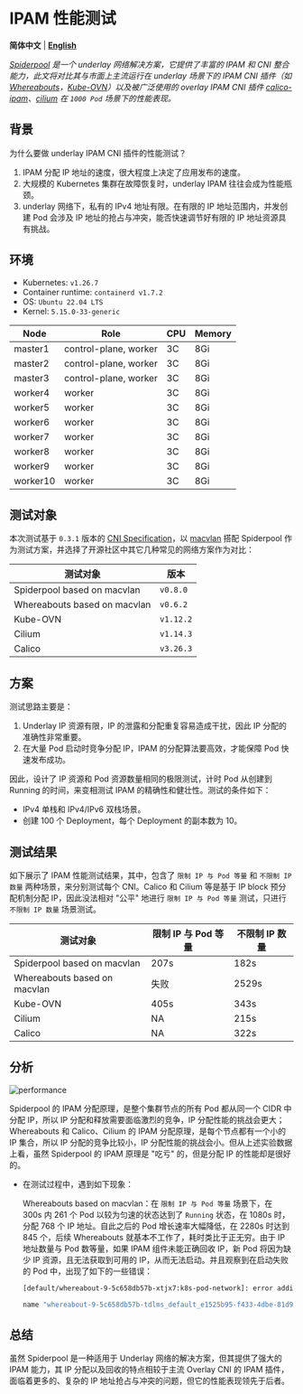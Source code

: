 # IPAM 性能测试

**简体中文** | [**English**](./ipam-performance.md)

*[Spiderpool](https://github.com/spidernet-io/spiderpool) 是一个 underlay 网络解决方案，它提供了丰富的 IPAM 和 CNI 整合能力，此文将对比其与市面上主流运行在 underlay 场景下的 IPAM CNI 插件（如 [Whereabouts](https://github.com/k8snetworkplumbingwg/whereabouts)，[Kube-OVN](https://github.com/kubeovn/kube-ovn)）以及被广泛使用的 overlay IPAM CNI 插件 [calico-ipam](https://github.com/projectcalico/calico)、[cilium](https://github.com/cilium/cilium) 在 `1000 Pod` 场景下的性能表现。*

## 背景

为什么要做 underlay IPAM CNI 插件的性能测试？

1. IPAM 分配 IP 地址的速度，很大程度上决定了应用发布的速度。
2. 大规模的 Kubernetes 集群在故障恢复时，underlay IPAM 往往会成为性能瓶颈。
3. underlay 网络下，私有的 IPv4 地址有限。在有限的 IP 地址范围内，并发创建 Pod 会涉及 IP 地址的抢占与冲突，能否快速调节好有限的 IP 地址资源具有挑战。

## 环境

- Kubernetes: `v1.26.7`
- Container runtime: `containerd v1.7.2`
- OS: `Ubuntu 22.04 LTS`
- Kernel: `5.15.0-33-generic`

| Node     | Role                  | CPU | Memory |
| -------- | --------------------- | --- | ------ |
| master1  | control-plane, worker | 3C  | 8Gi    |
| master2  | control-plane, worker | 3C  | 8Gi    |
| master3  | control-plane, worker | 3C  | 8Gi    |
| worker4  | worker                | 3C  | 8Gi    |
| worker5  | worker                | 3C  | 8Gi    |
| worker6  | worker                | 3C  | 8Gi    |
| worker7  | worker                | 3C  | 8Gi    |
| worker8  | worker                | 3C  | 8Gi    |
| worker9  | worker                | 3C  | 8Gi    |
| worker10 | worker                | 3C  | 8Gi    |

## 测试对象

本次测试基于 `0.3.1` 版本的 [CNI Specification](https://www.cni.dev/docs/spec/)，以 [macvlan](https://www.cni.dev/plugins/current/main/macvlan/) 搭配 Spiderpool 作为测试方案，并选择了开源社区中其它几种常见的网络方案作为对比：

| 测试对象                       | 版本       |
| ----------------------------- | ---------- |
| Spiderpool based on macvlan   | `v0.8.0`   |
| Whereabouts based on macvlan  | `v0.6.2`   |
| Kube-OVN                      | `v1.12.2`  |
| Cilium                        | `v1.14.3`  |
| Calico                        | `v3.26.3`  |

## 方案

测试思路主要是：

1. Underlay IP 资源有限，IP 的泄露和分配重复容易造成干扰，因此 IP 分配的准确性非常重要。
2. 在大量 Pod 启动时竞争分配 IP，IPAM 的分配算法要高效，才能保障 Pod 快速发布成功。

因此，设计了 IP 资源和 Pod 资源数量相同的极限测试，计时 Pod 从创建到 Running 的时间，来变相测试 IPAM 的精确性和健壮性。测试的条件如下：

- IPv4 单栈和 IPv4/IPv6 双栈场景。
- 创建 100 个 Deployment，每个 Deployment 的副本数为 10。

## 测试结果

如下展示了 IPAM 性能测试结果，其中，包含了 `限制 IP 与 Pod 等量` 和 `不限制 IP 数量` 两种场景，来分别测试每个 CNI。Calico 和 Cilium 等是基于 IP block 预分配机制分配 IP，因此没法相对 "公平" 地进行 `限制 IP 与 Pod 等量` 测试，只进行 `不限制 IP 数量` 场景测试。

| 测试对象                       | 限制 IP 与 Pod 等量 | 不限制 IP 数量 |
| ----------------------------- | ------------------ | ------------- |
| Spiderpool based on macvlan   | 207s               | 182s          |
| Whereabouts based on macvlan  | 失败               | 2529s         |
| Kube-OVN                      | 405s               | 343s          |
| Cilium                        | NA                 | 215s          |
| Calico                        | NA                 | 322s          |

## 分析

![performance](../images/ipam-performance.png)

Spiderpool 的 IPAM 分配原理，是整个集群节点的所有 Pod 都从同一个 CIDR 中分配 IP，所以 IP 分配和释放需要面临激烈的竞争，IP 分配性能的挑战会更大；Whereabouts 和 Calico、Cilium 的 IPAM 分配原理，是每个节点都有一个小的 IP 集合，所以 IP 分配的竞争比较小，IP 分配性能的挑战会小。但从上述实验数据上看，虽然 Spiderpool 的 IPAM 原理是 "吃亏" 的，但是分配 IP 的性能却是很好的。

- 在测试过程中，遇到如下现象：

    Whereabouts based on macvlan：在 `限制 IP 与 Pod 等量` 场景下，在 300s 内 261 个 Pod 以较为匀速的状态达到了 `Running` 状态，在 1080s 时，分配 768 个 IP 地址。自此之后的 Pod 增长速率大幅降低，在 2280s 时达到 845 个，后续 Whereabouts 就基本不工作了，耗时类比于正无穷。由于 IP 地址数量与 Pod 数等量，如果 IPAM 组件未能正确回收 IP，新 Pod 将因为缺少 IP 资源，且无法获取到可用的 IP，从而无法启动。并且观察到在启动失败的 Pod 中，出现了如下的一些错误：

    ```bash
    [default/whereabout-9-5c658db57b-xtjx7:k8s-pod-network]: error adding container to network "k8s-pod-network": error at storage engine: time limit exceeded while waiting to become leader

    name "whereabout-9-5c658db57b-tdlms_default_e1525b95-f433-4dbe-81d9-6c85fd02fa70_1" is reserved for "38e7139658f37e40fa7479c461f84ec2777e29c9c685f6add6235fd0dba6e175"
    ```

## 总结

虽然 Spiderpool 是一种适用于 Underlay 网络的解决方案，但其提供了强大的 IPAM 能力，其 IP 分配以及回收的特点相较于主流 Overlay CNI 的 IPAM 插件，面临着更多的、复杂的 IP 地址抢占与冲突的问题，但它的性能表现领先于后者。

